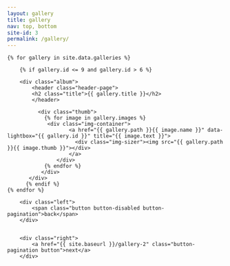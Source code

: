```yaml
---
layout: gallery
title: gallery
nav: top, bottom
site-id: 3
permalink: /gallery/
---
```


<div class="galleries page">
	
	{% for gallery in site.data.galleries %}
	  	
	  	{% if gallery.id <= 9 and gallery.id > 6 %}
	  	
	  	<div class="album">
		    <header class="header-page">
		    <h2 class="title">{{ gallery.title }}</h2>
		    </header>
			  
			  <div class="thumb"> 
			    {% for image in gallery.images %}
			     <div class="img-container">
					    <a href="{{ gallery.path }}{{ image.name }}" data-lightbox="{{ gallery.id }}" title="{{ image.text }}">
					      <div class="img-sizer"><img src="{{ gallery.path }}{{ image.thumb }}"></div>
					    </a>
				    </div> 
			    {% endfor %}
			   </div> 
		   </div>
		  {% endif %}
	{% endfor %}
	
</div>

<div class="pagination">
	

		<div class="left">
			<span class="button button-disabled button-pagination">back</span>
		</div>


		<div class="right">
			<a href="{{ site.baseurl }}/gallery-2" class="button-pagination button">next</a>
		</div>


</div>
